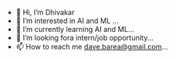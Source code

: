 - 👋 Hi, I’m Dhivakar
- 👀 I’m interested in AI and ML ...
- 🌱 I’m currently learning AI and ML...
- 💞️ I’m looking fora intern/job opportunity...
- 📫 How to reach me dave.barea@gmail.com...

<!---
barea05/barea05 is a ✨ special ✨ repository because its `README.md` (this file) appears on your GitHub profile.
You can click the Preview link to take a look at your changes.
--->
